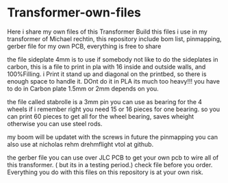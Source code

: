 # Transformer-own-files
Here i share my own files of this Transformer Build 
this files i use in my transformer of Michael rechtin, this repository include bom list, pinmapping, gerber file for my own PCB, everything is free to share

the file sideplate 4mm is to use if somebody not like to do the sideplates in carbon, this is a file to print in pla with 16 inside and outside walls, and 100%Filling.
i Print it stand up and diagonal on the printbed, so there is enough space to handle it. 
DOnt do it in PLA its much too heavy!!! you have to do in Carbon plate 1.5mm or 2mm depends on you. 

the file called stabrolle is a 3mm pin you can use as bearing for the 4 wheels if i remember right you need 15 or 16 pieces for one bearing. so you can print 60 pieces to get all for the wheel bearing, saves wheight otherwise you can use steel rods. 

my boom will be updatet with the screws in future
the pinmapping you can also use at nicholas rehm drehmflight vtol at github. 

the gerber file you can use over JLC PCB to get your own pcb to wire all of this transformer. ( but its in a testing period.) check file before you order. Everything you do with this files on this repository is at your own risk.


